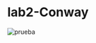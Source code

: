 # lab2-Conway
![prueba](https://github.com/user-attachments/assets/bb7b42d0-79da-411a-a079-f0dc0a7a8325)
